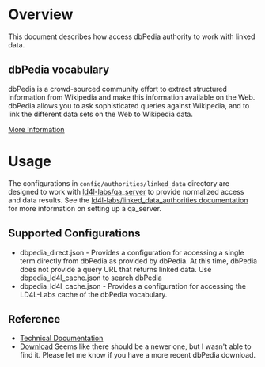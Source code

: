 # Overview

This document describes how access dbPedia authority to work with linked data. 

## dbPedia vocabulary

dbPedia is a crowd-sourced community effort to extract structured information from Wikipedia and make this information available on the Web. dbPedia allows you to ask sophisticated queries against Wikipedia, and to link the different data sets on the Web to Wikipedia data.  

[More Information](http://wiki.dbpedia.org/about)


# Usage

The configurations in `config/authorities/linked_data` directory are designed to work with [ld4l-labs/qa_server](https://github.com/ld4l-labs/qa_server) to provide normalized access and data results.  See the [ld4l-labs/linked_data_authorities documentation](https://github.com/ld4l-labs/linked_data_authorities/blob/master/README.md) for more information on setting up a qa_server.

## Supported Configurations

* dbpedia_direct.json - Provides a configuration for accessing a single term directly from dbPedia as provided by dbPedia.  At this time, dbPedia does not provide a query URL that returns linked data.  Use dbpedia_ld4l_cache.json to search dbPedia
* dbpedia_ld4l_cache.json - Provides a configuration for accessing the LD4L-Labs cache of the dbPedia vocabulary.

## Reference

* [Technical Documentation](http://wiki.dbpedia.org/OnlineAccess#1.2%20Public%20Faceted%20Web%20Service%20Interface)
* [Download](http://wiki.dbpedia.org/downloads-2016-04) Seems like there should be a newer one, but I wasn't able to find it.  Please let me know if you have a more recent dbPedia download.
